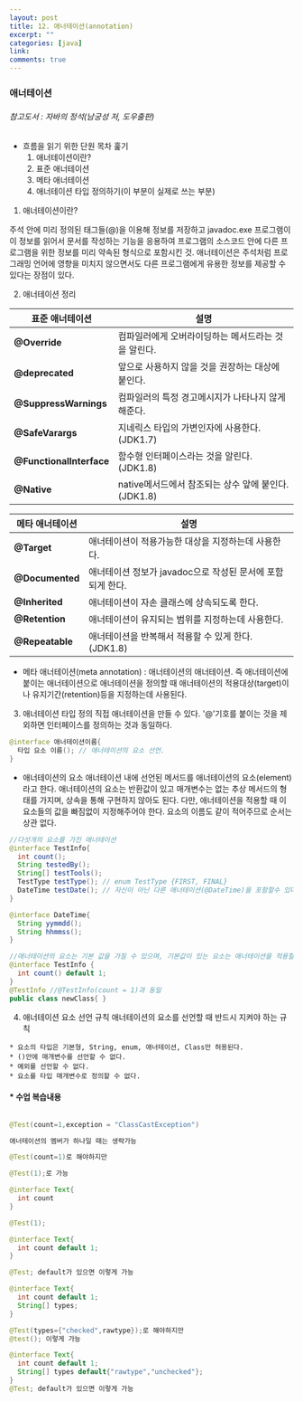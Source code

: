 ```yaml
---
layout: post
title: 12. 애너테이션(annotation)
excerpt: ""
categories: [java]
link:
comments: true
---
```

### 애너테이션
###### 참고도서 : 자바의 정석(남궁성 저, 도우출판)

* 흐름을 읽기 위한 단원 목차 훑기
  1. 애너테이션이란?
  2. 표준 애너테이션
  3. 메타 애너테이션
  4. 애너테이션 타입 정의하기(이 부분이 실제로 쓰는 부분)

1. 애너테이션이란?

주석 안에 미리 정의된 태그들(@)을 이용해 정보를 저장하고 javadoc.exe 프로그램이 이 정보를 읽어서 문서를 작성하는 기능을 응용하여 프로그램의 소스코드 안에 다른 프로그램을 위한 정보를 미리 약속된 형식으로 포함시킨 것. 애너테이션은 주석처럼 프로그래밍 언어에 영향을 미치지 않으면서도 다른 프로그램에게 유용한 정보를 제공할 수 있다는 장점이 있다.

2. 애너테이션 정리

|  <center>표준 애너테이션</center> |  <center>설명</center>|
|:--------|:--------|
|**@Override** |컴파일러에게 오버라이딩하는 메서드라는 것을 알린다.|
|**@deprecated** |앞으로 사용하지 않을 것을 권장하는 대상에 붙인다.|
|**@SuppressWarnings** |컴파일러의 특정 경고메시지가 나타나지 않게 해준다.|
|**@SafeVarargs** |지네릭스 타입의 가변인자에 사용한다.(JDK1.7)|
|**@FunctionalInterface** |함수형 인터페이스라는 것을 알린다.(JDK1.8)|
|**@Native** |native메서드에서 참조되는 상수 앞에 붙인다.(JDK1.8)|

|  <center>메타 애너테이션</center> |  <center>설명</center>|
|:--------|:--------|
|**@Target** |애너테이션이 적용가능한 대상을 지정하는데 사용한다.|
|**@Documented** |애너테이션 정보가 javadoc으로 작성된 문서에 포함되게 한다.|
|**@Inherited** |애너테이션이 자손 클래스에 상속되도록 한다.|
|**@Retention** |애너테이션이 유지되는 범위를 지정하는데 사용한다.|
|**@Repeatable** |애너테이션을 반복해서 적용할 수 있게 한다.(JDK1.8)|

* 메타 애너테이션(meta annotation) : 애너테이션의 애너테이션. 즉 애너테이션에 붙이는 애너테이션으로 애너테이션을 정의할 때 애너테이션의 적용대상(target)이나 유지기간(retention)등을 지정하는데 사용된다.

3. 애너테이션 타입 정의
직접 애너테이션을 만들 수 있다. '@'기호를 붙이는 것을 제외하면 인터페이스를 정의하는 것과 동일하다.

~~~java
@interface 애너테이션이름{
  타입 요소 이름(); // 애너테이션의 요소 선언.
}
~~~

* 애너테이션의 요소
애너테이션 내에 선언된 메서드를 애너테이션의 요소(element)라고 한다. 애너테이션의 요소는 반환값이 있고 매개변수는 없는 추상 메서드의 형태를 가지며, 상속을 통해 구현하지 않아도 된다. 다만, 애너테이션을 적용할 때 이 요소들의 값을 빠짐없이 지정해주어야 한다. 요소의 이름도 같이 적어주므로 순서는 상관 없다.

~~~java
//다섯개의 요소를 가진 애너테이션
@interface TestInfo{
  int count();
  String testedBy();
  String[] testTools();
  TestType testType(); // enum TestType {FIRST, FINAL}
  DateTime testDate(); // 자신이 아닌 다른 애너테이션(@DateTime)을 포함할수 있다.
}

@interface DateTime{
  String yymmdd();
  String hhmmss();
}

//애너테이션의 요소는 기본 값을 가질 수 있으며, 기본값이 있는 요소는 애너테이션을 적용할 때 값을 지정하지 않으면 기본값 사용(기본값은 null을 제외한 모든 리터럴이 가능)
@interface TestInfo {
  int count() default 1;
}
@TestInfo //@TestInfo(count = 1)과 동일
public class newClass{ }
~~~

4. 애너테이션 요소 선언 규칙
애너테이션의 요소를 선언할 때 반드시 지켜야 하는 규칙
```
* 요소의 타입은 기본형, String, enum, 애너테이션, Class만 허용된다.
* ()안에 매개변수를 선언할 수 없다.
* 예외를 선언할 수 없다.
* 요소를 타입 매개변수로 정의할 수 없다.
```

<h4>* 수업 복습내용</h4>

~~~java

@Test(count=1,exception = "ClassCastException")

애너테이션의 멤버가 하나일 때는 생략가능

@Test(count=1)로 해야하지만

@Test(1);로 가능

@interface Text{
  int count
}

@Test(1);

@interface Text{
  int count default 1;
}

@Test; default가 있으면 이렇게 가능

@interface Text{
  int count default 1;
  String[] types;
}

@Test(types={"checked",rawtype});로 해야하지만
@test(); 이렇게 가능

@interface Text{
  int count default 1;
  String[] types default{"rawtype","unchecked"};
}
@Test; default가 있으면 이렇게 가능
~~~
